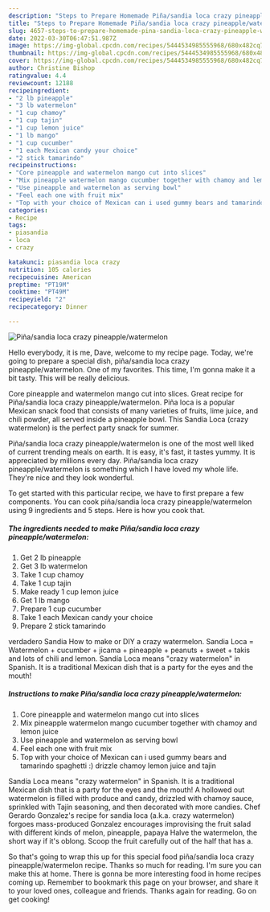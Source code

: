 ```yaml
---
description: "Steps to Prepare Homemade Piña/sandia loca crazy pineapple/watermelon"
title: "Steps to Prepare Homemade Piña/sandia loca crazy pineapple/watermelon"
slug: 4657-steps-to-prepare-homemade-pina-sandia-loca-crazy-pineapple-watermelon
date: 2022-03-30T06:47:51.987Z
image: https://img-global.cpcdn.com/recipes/5444534985555968/680x482cq70/pinasandia-loca-crazy-pineapplewatermelon-recipe-main-photo.jpg
thumbnail: https://img-global.cpcdn.com/recipes/5444534985555968/680x482cq70/pinasandia-loca-crazy-pineapplewatermelon-recipe-main-photo.jpg
cover: https://img-global.cpcdn.com/recipes/5444534985555968/680x482cq70/pinasandia-loca-crazy-pineapplewatermelon-recipe-main-photo.jpg
author: Christine Bishop
ratingvalue: 4.4
reviewcount: 12188
recipeingredient:
- "2 lb pineapple"
- "3 lb watermelon"
- "1 cup chamoy"
- "1 cup tajin"
- "1 cup lemon juice"
- "1 lb mango"
- "1 cup cucumber"
- "1 each Mexican candy your choice"
- "2 stick tamarindo"
recipeinstructions:
- "Core pineapple and watermelon mango cut into slices"
- "Mix pineapple watermelon mango cucumber together with chamoy and lemon juice"
- "Use pineapple and watermelon as serving bowl"
- "Feel each one with fruit mix"
- "Top with your choice of Mexican can i used gummy bears and tamarindo spaghetti :) drizzle chamoy lemon juice and tajin"
categories:
- Recipe
tags:
- piasandia
- loca
- crazy

katakunci: piasandia loca crazy 
nutrition: 105 calories
recipecuisine: American
preptime: "PT19M"
cooktime: "PT49M"
recipeyield: "2"
recipecategory: Dinner

---
```



![Piña/sandia loca crazy pineapple/watermelon](https://img-global.cpcdn.com/recipes/5444534985555968/680x482cq70/pinasandia-loca-crazy-pineapplewatermelon-recipe-main-photo.jpg)

Hello everybody, it is me, Dave, welcome to my recipe page. Today, we're going to prepare a special dish, piña/sandia loca crazy pineapple/watermelon. One of my favorites. This time, I'm gonna make it a bit tasty. This will be really delicious.

Core pineapple and watermelon mango cut into slices. Great recipe for Piña/sandia loca crazy pineapple/watermelon. Piña loca is a popular Mexican snack food that consists of many varieties of fruits, lime juice, and chili powder, all served inside a pineapple bowl. This Sandía Loca (crazy watermelon) is the perfect party snack for summer.

Piña/sandia loca crazy pineapple/watermelon is one of the most well liked of current trending meals on earth. It is easy, it's fast, it tastes yummy. It is appreciated by millions every day. Piña/sandia loca crazy pineapple/watermelon is something which I have loved my whole life. They're nice and they look wonderful.


To get started with this particular recipe, we have to first prepare a few components. You can cook piña/sandia loca crazy pineapple/watermelon using 9 ingredients and 5 steps. Here is how you cook that.

<!--inarticleads1-->

##### The ingredients needed to make Piña/sandia loca crazy pineapple/watermelon:

1. Get 2 lb pineapple
1. Get 3 lb watermelon
1. Take 1 cup chamoy
1. Take 1 cup tajin
1. Make ready 1 cup lemon juice
1. Get 1 lb mango
1. Prepare 1 cup cucumber
1. Take 1 each Mexican candy your choice
1. Prepare 2 stick tamarindo


verdadero Sandia How to make or DIY a crazy watermelon. Sandia Loca = Watermelon + cucumber + jicama + pineapple + peanuts + sweet + takis and lots of chili and lemon. Sandía Loca means &#34;crazy watermelon&#34; in Spanish. It is a traditional Mexican dish that is a party for the eyes and the mouth! 

<!--inarticleads2-->

##### Instructions to make Piña/sandia loca crazy pineapple/watermelon:

1. Core pineapple and watermelon mango cut into slices
1. Mix pineapple watermelon mango cucumber together with chamoy and lemon juice
1. Use pineapple and watermelon as serving bowl
1. Feel each one with fruit mix
1. Top with your choice of Mexican can i used gummy bears and tamarindo spaghetti :) drizzle chamoy lemon juice and tajin


Sandía Loca means &#34;crazy watermelon&#34; in Spanish. It is a traditional Mexican dish that is a party for the eyes and the mouth! A hollowed out watermelon is filled with produce and candy, drizzled with chamoy sauce, sprinkled with Tajín seasoning, and then decorated with more candies. Chef Gerardo Gonzalez&#39;s recipe for sandia loca (a.k.a. crazy watermelon) forgoes mass-produced Gonzalez encourages improvising the fruit salad with different kinds of melon, pineapple, papaya Halve the watermelon, the short way if it&#39;s oblong. Scoop the fruit carefully out of the half that has a. 

So that's going to wrap this up for this special food piña/sandia loca crazy pineapple/watermelon recipe. Thanks so much for reading. I'm sure you can make this at home. There is gonna be more interesting food in home recipes coming up. Remember to bookmark this page on your browser, and share it to your loved ones, colleague and friends. Thanks again for reading. Go on get cooking!
